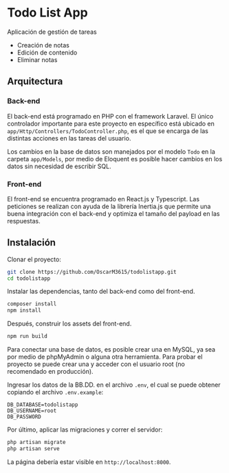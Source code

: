 # Todo List App

Aplicación de gestión de tareas

- Creación de notas
- Edición de contenido
- Eliminar notas

## Arquitectura

### Back-end

El back-end está programado en PHP con el framework Laravel. El único
controlador importante para este proyecto en específico está ubicado en
`app/Http/Controllers/TodoController.php`, es el que se encarga de las distintas
acciones en las tareas del usuario.

Los cambios en la base de datos son manejados por el modelo `Todo` en la carpeta
`app/Models`, por medio de Eloquent es posible hacer cambios en los datos sin
necesidad de escribir SQL.

### Front-end

El front-end se encuentra programado en React.js y Typescript. Las peticiones se
realizan con ayuda de la librería Inertia.js que permite una buena integración
con el back-end y optimiza el tamaño del payload en las respuestas.

## Instalación

Clonar el proyecto:

```sh
git clone https://github.com/OscarM3615/todolistapp.git
cd todolistapp
```

Instalar las dependencias, tanto del back-end como del front-end.

```sh
composer install
npm install
```

Después, construir los assets del front-end.

```sh
npm run build
```

Para conectar una base de datos, es posible crear una en MySQL, ya sea por medio
de phpMyAdmin o alguna otra herramienta. Para probar el proyecto se puede crear
una y acceder con el usuario root (no recomendado en producción).

Ingresar los datos de la BB.DD. en el archivo `.env`, el cual se puede obtener copiando el archivo `.env.example`:

```env
DB_DATABASE=todolistapp
DB_USERNAME=root
DB_PASSWORD
```

Por último, aplicar las migraciones y correr el servidor:

```sh
php artisan migrate
php artisan serve
```

La página debería estar visible en `http://localhost:8000`.

